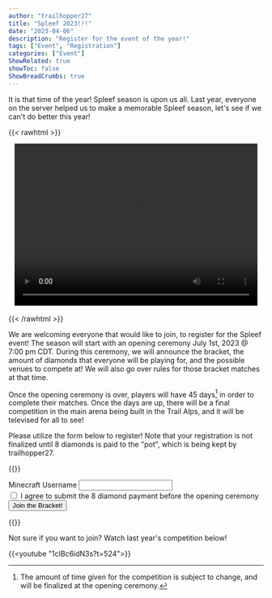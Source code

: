 ```yaml
---
author: "trailhopper27"
title: "Spleef 2023!!!"
date: "2023-04-06"
description: "Register for the event of the year!"
tags: ["Event", "Registration"]
categories: ["Event"]
ShowRelated: true
showToc: false
ShowBreadCrumbs: true
---
```


It is that time of the year! Spleef season is upon us all. Last year, everyone on the server helped us to make a memorable Spleef season, let's see if we can't do better this year!

{{< rawhtml >}}
    <center>
    <video width="480" height="320" controls>
        <source src="/uploads/SpleefFinals_Intro.mp4" type="video/mp4">
        Your browser does not support the video tag
    </video>
    <br></br>
    </center>
{{< /rawhtml >}}

We are welcoming everyone that would like to join, to register for the Spleef event! The season will start with an opening ceremony July 1st, 2023 @ 7:00 pm CDT. During this ceremony, we will announce the bracket, the amount of diamonds that everyone will be playing for, and the possible venues to compete at! We will also go over rules for those bracket matches at that time.

Once the opening ceremony is over, players will have 45 days[^1] in order to complete their matches. Once the days are up, there will be a final competition in the main arena being built in the Trail Alps, and it will be televised for all to see!

Please utilize the form below to register! Note that your registration is not finalized until 8 diamonds is paid to the "pot", which is being kept by trailhopper27.

{{<rawhtml>}}
<form action="https://fabform.io/f/0zgYpKB" method="post">
  <label for="mcName">Minecraft Username</label>
  <input name="mcName" type="text" required><br>
  <input name="confPay" type="checkbox" value="Confirmed" required> I agree to submit the 8 diamond payment before the opening ceremony <br>
  <button class="button is-link" type="submit">Join the Bracket!</button>
</form>
{{</rawhtml>}}

Not sure if you want to join? Watch last year's competition below!

{{<youtube "1cIBc6idN3s?t=524">}}

[^1]: The amount of time given for the competition is subject to change, and will be finalized at the opening ceremony.